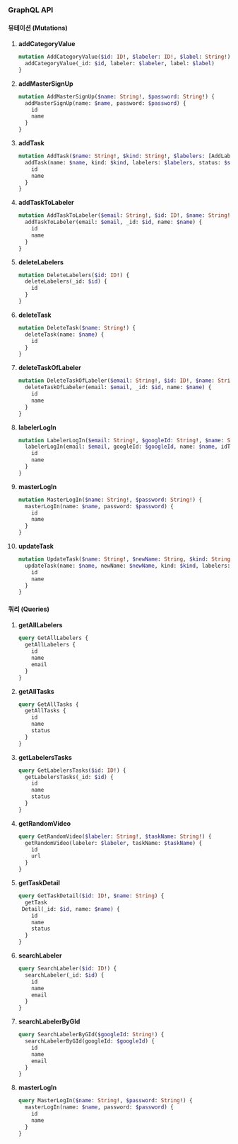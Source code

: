 ### GraphQL API
#### 뮤테이션 (Mutations)

1. **addCategoryValue**
   ```graphql
   mutation AddCategoryValue($id: ID!, $labeler: ID!, $label: String!) {
     addCategoryValue(_id: $id, labeler: $labeler, label: $label)
   }
   ```

2. **addMasterSignUp**
   ```graphql
   mutation AddMasterSignUp($name: String!, $password: String!) {
     addMasterSignUp(name: $name, password: $password) {
       id
       name
     }
   }
   ```

3. **addTask**
   ```graphql
   mutation AddTask($name: String!, $kind: String!, $labelers: [AddLabelerInput], $status: Boolean, $totalVideos: Int, $expiration_date: Date, $doneVideos: Int) {
     addTask(name: $name, kind: $kind, labelers: $labelers, status: $status, totalVideos: $totalVideos, expiration_date: $expiration_date, doneVideos: $doneVideos) {
       id
       name
     }
   }
   ```

4. **addTaskToLabeler**
   ```graphql
   mutation AddTaskToLabeler($email: String!, $id: ID!, $name: String!) {
     addTaskToLabeler(email: $email, _id: $id, name: $name) {
       id
       name
     }
   }
   ```

5. **deleteLabelers**
   ```graphql
   mutation DeleteLabelers($id: ID!) {
     deleteLabelers(_id: $id) {
       id
     }
   }
   ```

6. **deleteTask**
   ```graphql
   mutation DeleteTask($name: String!) {
     deleteTask(name: $name) {
       id
     }
   }
   ```

7. **deleteTaskOfLabeler**
   ```graphql
   mutation DeleteTaskOfLabeler($email: String!, $id: ID!, $name: String!) {
     deleteTaskOfLabeler(email: $email, _id: $id, name: $name) {
       id
       name
     }
   }
   ```

8. **labelerLogIn**
   ```graphql
   mutation LabelerLogIn($email: String!, $googleId: String!, $name: String!, $idToken: String!) {
     labelerLogIn(email: $email, googleId: $googleId, name: $name, idToken: $idToken) {
       id
       name
     }
   }
   ```

9. **masterLogIn**
   ```graphql
   mutation MasterLogIn($name: String!, $password: String!) {
     masterLogIn(name: $name, password: $password) {
       id
       name
     }
   }
   ```

10. **updateTask**
    ```graphql
    mutation UpdateTask($name: String!, $newName: String, $kind: String, $labelers: [AddLabelerInput], $status: Boolean, $expiration_date: Date) {
      updateTask(name: $name, newName: $newName, kind: $kind, labelers: $labelers, status: $status, expiration_date: $expiration_date) {
        id
        name
      }
    }
    ```

#### 쿼리 (Queries)

1. **getAllLabelers**
   ```graphql
   query GetAllLabelers {
     getAllLabelers {
       id
       name
       email
     }
   }
   ```

2. **getAllTasks**
   ```graphql
   query GetAllTasks {
     getAllTasks {
       id
       name
       status
     }
   }
   ```

3. **getLabelersTasks**
   ```graphql
   query GetLabelersTasks($id: ID!) {
     getLabelersTasks(_id: $id) {
       id
       name
       status
     }
   }
   ```

4. **getRandomVideo**
   ```graphql
   query GetRandomVideo($labeler: String!, $taskName: String!) {
     getRandomVideo(labeler: $labeler, taskName: $taskName) {
       id
       url
     }
   }
   ```

5. **getTaskDetail**
   ```graphql
   query GetTaskDetail($id: ID!, $name: String) {
     getTask
    Detail(_id: $id, name: $name) {
       id
       name
       status
     }
   }
   ```

6. **searchLabeler**
   ```graphql
   query SearchLabeler($id: ID!) {
     searchLabeler(_id: $id) {
       id
       name
       email
     }
   }
   ```

7. **searchLabelerByGId**
   ```graphql
   query SearchLabelerByGId($googleId: String!) {
     searchLabelerByGId(googleId: $googleId) {
       id
       name
       email
     }
   }
   ```
   
8. **masterLogIn**
   ```graphql
   query MasterLogIn($name: String!, $password: String!) {
     masterLogIn(name: $name, password: $password) {
       id
       name
     }
   }
   ```
